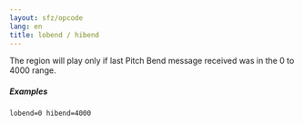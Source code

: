 ```yaml
---
layout: sfz/opcode
lang: en
title: lobend / hibend
---
```

The region will play only if last Pitch Bend message received was in the
0 to 4000 range.

##### Examples

```
lobend=0 hibend=4000
```
